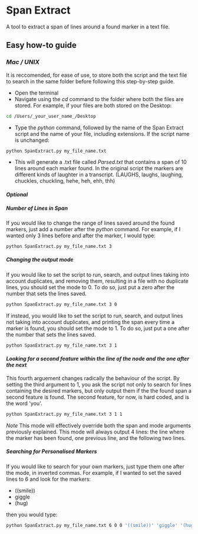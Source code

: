 # Span Extract

A tool to extract a span of lines around a found marker in a text file.

## Easy how-to guide

### _Mac / UNIX_

It is reccomended, for ease of use, to store both the script and the text file to search in the same folder before following this step-by-step guide.

- Open the terminal
- Navigate using the _cd_ command to the folder where both the files are stored. For example, if your files are both stored on the Desktop:

```bash
cd /Users/_your_user_name_/Desktop
```

- Type the _python_ command, followed by the name of the Span Extract script and the name of your file, including extensions. If the script name is unchanged:

```bash
python SpanExtract.py my_file_name.txt
```

- This will generate a .txt file called _Parsed.txt_ that contains a span of 10 lines around each marker found. In the original script the markers are different kinds of laughter in a transcript. (LAUGHS, laughs, laughing, chuckles, chuckling, hehe, heh, ehh, thh)

#### _Optional_

##### _Number of Lines in Span_
If you would like to change the range of lines saved around the found markers, just add a number after the _python_ command. For example, if I wanted only 3 lines before and after the marker, I would type:

```bash
python SpanExtract.py my_file_name.txt 3
```

##### _Changing the output mode_
If you would like to set the script to run, search, and output lines taking into account duplicates, and removing them, resulting in a file with no duplicate lines, you should set the mode to 0. To do so, just put a zero after the number that sets the lines saved.

```bash
python SpanExtract.py my_file_name.txt 3 0
```

If instead, you would like to set the script to run, search, and output lines not taking into account duplicates, and printing the span every time a marker is found, you should set the mode to 1. To do so, just put a one after the number that sets the lines saved.

```bash
python SpanExtract.py my_file_name.txt 3 1
```

#### _Looking for a second feature within the line of the node and the one after the next_
This fourth arguement changes radically the behaviour of the script. By setting the third argument to 1, you ask the script not only to search for lines containing the desired markers, but only output them if the the found span a second feature is found. The second feature, for now, is hard coded, and is the word 'you'.

```bash
python SpanExtract.py my_file_name.txt 3 1 1
```

*Note*
This mode will effectively override both the span and mode arguments previously explained. This mode will always output 4 lines: the line where the marker has been found, one previous line, and the following two lines.

##### _Searching for Personalised Markers_

If you would like to search for your own markers, just type them one after the mode, in inverted commas.  For example, if I wanted to set the saved lines to 6 and look for the markers:

- ((smile))
- giggle
- (hug)

then you would type:

```bash
python SpanExtract.py my_file_name.txt 6 0 0 '((smile))' 'giggle' '(hug)'
```